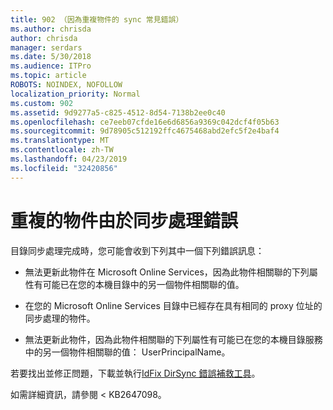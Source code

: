 ```yaml
---
title: 902 （因為重複物件的 sync 常見錯誤）
ms.author: chrisda
author: chrisda
manager: serdars
ms.date: 5/30/2018
ms.audience: ITPro
ms.topic: article
ROBOTS: NOINDEX, NOFOLLOW
localization_priority: Normal
ms.custom: 902
ms.assetid: 9d9277a5-c825-4512-8d54-7138b2ee0c40
ms.openlocfilehash: ce7eeb07cfde16e6d6856a9369c042dcf4f05b63
ms.sourcegitcommit: 9d78905c512192ffc4675468abd2efc5f2e4baf4
ms.translationtype: MT
ms.contentlocale: zh-TW
ms.lasthandoff: 04/23/2019
ms.locfileid: "32420856"
---
```

# <a name="sync-errors-due-to-duplicate-objects"></a>重複的物件由於同步處理錯誤

目錄同步處理完成時，您可能會收到下列其中一個下列錯誤訊息：

- 無法更新此物件在 Microsoft Online Services，因為此物件相關聯的下列屬性有可能已在您的本機目錄中的另一個物件相關聯的值。

- 在您的 Microsoft Online Services 目錄中已經存在具有相同的 proxy 位址的同步處理的物件。

- 無法更新此物件，因為此物件相關聯的下列屬性有可能已在您的本機目錄服務中的另一個物件相關聯的值： UserPrincipalName。

若要找出並修正問題，下載並執行[IdFix DirSync 錯誤補救工具](https://www.microsoft.com/download/details.aspx?id=36832)。

如需詳細資訊，請參閱 < <b0>KB2647098</b0>。
